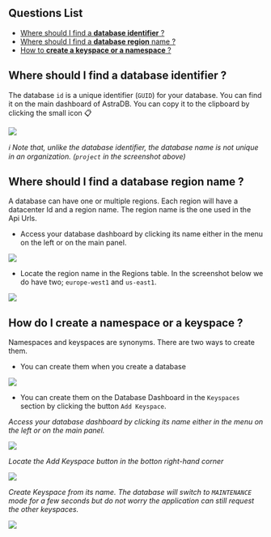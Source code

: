 ## Questions List

- [Where should I find a **database identifier** ?](#where-should-i-find-a-database-identifier)
- [Where should I find a **database region** name ?](#where-should-i-find-a-database-region-name)
- [How to **create a keyspace or a namespace** ?](#how-to-create-a-namespace-or-keyspace)

## Where should I find a database identifier ?

The database `id` is a unique identifier (`GUID`) for your database. You can find it on the main dashboard of AstraDB. You can copy it to the clipboard by clicking the small icon 📋

<img src="/img/faq/where-database-id.png" />

_ℹ️ Note that, unlike the database identifier, the database name is not unique in an organization. (`project` in the screenshot above)_

## Where should I find a database region name ?

A database can have one or multiple regions. Each region will have a datacenter Id and a region name. The region name is the one used in the Api Urls.

- Access your database dashboard by clicking its name either in the menu on the left or on the main panel.

<img src="/img/faq/click-db-name.png" />

- Locate the region name in the Regions table. In the screenshot below we do have two; `europe-west1` and `us-east1`.

<img src="/img/faq/where-database-region.png" />

## How do I create a namespace or a keyspace ?

Namespaces and keyspaces are synonyms. There are two ways to create them.

- You can create them when you create a database

<img src="/img/faq/create-db.png" />

- You can create them on the Database Dashboard in the `Keyspaces` section by clicking the button `Add Keyspace`.

_Access your database dashboard by clicking its name either in the menu on the left or on the main panel._

<img src="/img/faq/click-db-name.png" />

_Locate the Add Keyspace button in the botton right-hand corner_

<img src="/img/faq/create-keyspace-button.png" />

_Create Keyspace from its name. The database will switch to `MAINTENANCE` mode for a few seconds but do not worry the application can still request the other keyspaces._

<img src="/img/faq/create-keyspace.png" />

